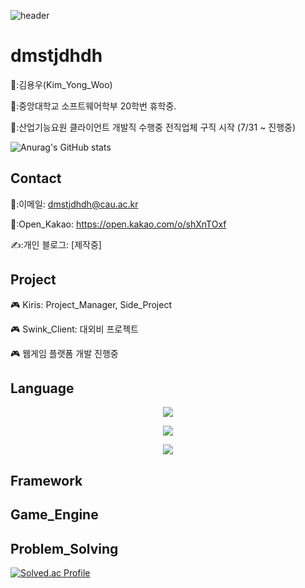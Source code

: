  ![header](https://capsule-render.vercel.app/api?type=Waving&color=auto&height=150&section=header&text=Junior%20Client_Developer&fontSize=40)
 <div align=left>

  # dmstjdhdh

👨:김용우(Kim_Yong_Woo)
  
🏫:중앙대학교 소프트웨어학부 20학번 휴학중.

🏢:산업기능요원 클라이언트 개발직 수행중 전직업체 구직 시작 (7/31 ~ 진행중)

![Anurag's GitHub stats](https://github-readme-stats.vercel.app/api?username=dmstjdhdh&show_icons=true&theme=radical)

## Contact

 📧:이메일: dmstjdhdh@cau.ac.kr

 📧:Open_Kakao: https://open.kakao.com/o/shXnTOxf
 
 ✍️:개인 블로그: [제작중]

## Project
  
🎮 Kiris: Project_Manager, Side_Project
  
🎮 Swink_Client: 대외비 프로젝트

🎮 웹게임 플랫폼 개발 진행중



## Language
<p align="center">
  <img src="이미지URL">
</p>

<p align="center">
  <img src="이미지URL">
</p>

<p align="center">
  <img src="이미지URL">
</p>

## Framework

## Game_Engine
 

## Problem_Solving

[![Solved.ac Profile](http://mazassumnida.wtf/api/generate_badge?boj=dmstjdhdh)](https://solved.ac/dmstjdhdh)<br/>
</div>
